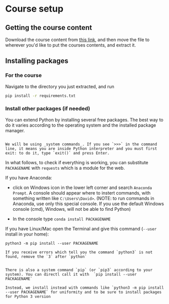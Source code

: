 # Course setup


## Getting the course content

Download the course content from [this link](https://github.com/TLouf/python-school/archive/refs/heads/main.zip), and then move the file to wherever you'd like to put the courses contents, and extract it.


## Installing packages


### For the course

Navigate to the directory you just extracted, and run

```bash
pip install -r requirements.txt
```


### Install other packages (if needed)

You can extend Python by installing several free packages. The best way to do it varies according to the operating system and the installed package manager.

```{warning}

We will be using _system commands_. If you see `>>>` in the command line, it means you are inside Python interpreter and you must first exit: to do it, type `exit()` and press Enter.
```

In what follows, to check if everything is working, you can substitute `PACKAGENAME` with `requests` which is a module for the web.


If you have Anaconda:

- click on Windows icon in the lower left corner and search `Anaconda Prompt`. A console should appear where to instert commands, with something written like `C:\Users\David>`. (NOTE: to run commands in Anaconda, use only this special console. If you use the default Windows console (cmd), Windows, will not be able to find Python)

- In the console type `conda install PACKAGENAME`

If you have Linux/Mac open the Terminal and give this command (`--user` install in your home):

```
python3 -m pip install --user PACKAGENAME
```

```{note}
If you receive errors which tell you the command `python3` is not found, remove the `3` after `python`

```


```{note}

There is also a system command `pip` (or `pip3` according to your system). You can directl call it with  `pip install --user PACKAGENAME`

Instead, we install instead with commands like `python3 -m pip install --user PACKAGENAME` for uniformity and to be sure to install packages for Python 3 version

```
